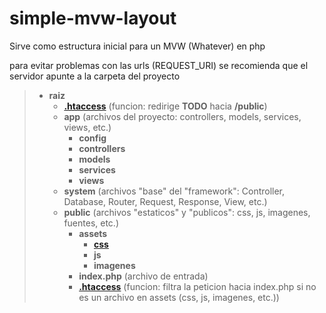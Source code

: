 # simple-mvw-layout

Sirve como estructura inicial para un MVW (Whatever) en php

para evitar problemas con las urls (REQUEST_URI) se recomienda que el servidor apunte a la carpeta del proyecto

> * **raiz**
>   * **[.htaccess](.htaccess)** (funcion: redirige **TODO** hacia **/public**)
>   * **app** (archivos del proyecto: controllers, models, services, views, etc.)
>     * **config**
>     * **controllers**
>     * **models**
>     * **services**
>     * **views**
>   * **system** (archivos "base" del "framework": Controller, Database, Router, Request, Response, View, etc.)
>   * **public** (archivos "estaticos" y "publicos": css, js, imagenes, fuentes, etc.)
>     * **assets**
>       * **[css](../../tree/master/public/css)**
>       * **js**
>       * **imagenes**
>     * **index.php** (archivo de entrada)
>     * **[.htaccess](public/.htaccess)** (funcion: filtra la peticion hacia index.php si no es un archivo en assets (css, js, imagenes, etc.))

